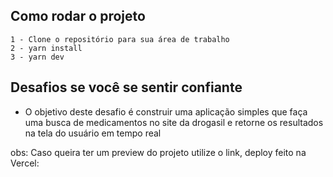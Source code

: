 ## Como rodar o projeto
    1 - Clone o repositório para sua área de trabalho
    2 - yarn install
    3 - yarn dev 

## Desafios se você se sentir confiante
* O objetivo deste desafio é construir uma aplicação simples que faça uma busca de medicamentos no site da drogasil e retorne os resultados na tela do usuário em tempo real

obs: Caso queira ter um preview do projeto utilize o link, deploy feito na
Vercel: